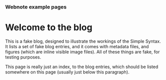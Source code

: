 ### Webnote example pages

Welcome to the blog
===================

This is a fake blog, designed to illustrate the workings of the Simple
Syntax. It lists a set of fake blog entries, and it comes with
metadata files, and figures (which are inline visible image files). All
of these things are fake, for testing purposes.

This page is really just an index, to the blog entries, which should
be listed somewhere on this page (usually just below this paragraph).